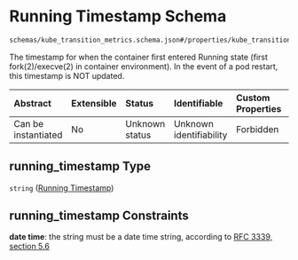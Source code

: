 # Running Timestamp Schema

```txt
schemas/kube_transition_metrics.schema.json#/properties/kube_transition_metrics/properties/container/properties/running_timestamp
```

The timestamp for when the container first entered Running state (first fork(2)/execve(2) in container environment). In the event of a pod restart, this timestamp is NOT updated.

| Abstract            | Extensible | Status         | Identifiable            | Custom Properties | Additional Properties | Access Restrictions | Defined In                                                                                            |
| :------------------ | :--------- | :------------- | :---------------------- | :---------------- | :-------------------- | :------------------ | :---------------------------------------------------------------------------------------------------- |
| Can be instantiated | No         | Unknown status | Unknown identifiability | Forbidden         | Allowed               | none                | [kube\_transition\_metrics.schema.json\*](kube_transition_metrics.schema.json "open original schema") |

## running\_timestamp Type

`string` ([Running Timestamp](kube_transition_metrics-properties-metrics-properties-container-metrics-properties-running-timestamp.md))

## running\_timestamp Constraints

**date time**: the string must be a date time string, according to [RFC 3339, section 5.6](https://tools.ietf.org/html/rfc3339 "check the specification")
